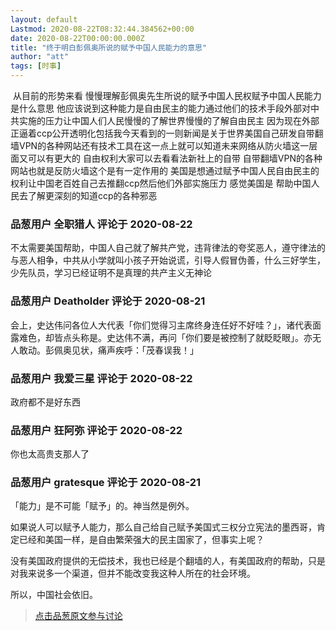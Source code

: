```yaml
---
layout: default
Lastmod: 2020-08-22T08:32:44.384562+00:00
date: 2020-08-22T00:00:00.000Z
title: "终于明白彭佩奥所说的赋予中国人民能力的意思"
author: "att"
tags: [时事]
---
```


 从目前的形势来看 慢慢理解彭佩奥先生所说的赋予中国人民权赋予中国人民能力是什么意思 他应该说到这种能力是自由民主的能力通过他们的技术手段外部对中共实施的压力让中国人们人民慢慢的了解世界慢慢的了解自由民主 因为现在外部正逼着ccp公开透明化包括我今天看到的一则新闻是关于世界美国自己研发自带翻墙VPN的各种网站还有技术工具在这一点上就可以知道未来网络从防火墙这一层面又可以有更大的 自由权利大家可以去看看法新社上的自带 自带翻墙VPN的各种网站也就是反防火墙这个是有一定作用的 美国是想通过赋予中国人民自由民主的权利让中国老百姓自己去推翻ccp然后他们外部实施压力 感觉美国是 帮助中国人民去了解更深刻的知道ccp的各种邪恶

            
### 品葱用户 **全职猎人** 评论于 2020-08-22
        
不太需要美国帮助，中国人自己就了解共产党，违背律法的夸奖恶人，遵守律法的与恶人相争，中共从小学就叫小孩子开始说谎，引导人假冒伪善，什么三好学生，少先队员，学习已经证明不是真理的共产主义无神论
        


            
### 品葱用户 **Deatholder** 评论于 2020-08-21
        
会上，史达伟问各位人大代表「你们觉得习主席终身连任好不好哇？」，诸代表面露难色，却皆点头称是。史达伟不满，再问「你们要是被控制了就眨眨眼」。亦无人敢动。彭佩奥见状，痛声疾呼：「茂春误我！」
        


            
### 品葱用户 **我爱三星** 评论于 2020-08-22
        
政府都不是好东西
        


            
### 品葱用户 **狂阿弥** 评论于 2020-08-22
        
你也太高贵支那人了
        


            
### 品葱用户 **gratesque** 评论于 2020-08-21
        
「能力」是不可能「赋予」的。神当然是例外。  
  
如果说人可以赋予人能力，那么自己给自己赋予美国式三权分立宪法的墨西哥，肯定已经和美国一样，是自由繁荣强大的民主国家了，但事实上呢？  
  
没有美国政府提供的无偿技术，我也已经是个翻墙的人，有美国政府的帮助，只是对我来说多一个渠道，但并不能改变我这种人所在的社会环境。  
  
所以，中国社会依旧。
        






> [点击品葱原文参与讨论](https://pincong.rocks/article/23235)

